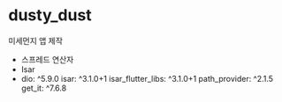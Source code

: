 # dusty_dust

미세먼지 앱 제작
- 스프레드 연산자
- Isar
-   dio: ^5.9.0
  isar: ^3.1.0+1
  isar_flutter_libs: ^3.1.0+1
  path_provider: ^2.1.5
  get_it: ^7.6.8
